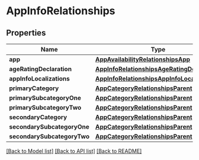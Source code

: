# AppInfoRelationships

## Properties
Name | Type | Description | Notes
------------ | ------------- | ------------- | -------------
**app** | [**AppAvailabilityRelationshipsApp**](AppAvailabilityRelationshipsApp.md) |  | [optional] 
**ageRatingDeclaration** | [**AppInfoRelationshipsAgeRatingDeclaration**](AppInfoRelationshipsAgeRatingDeclaration.md) |  | [optional] 
**appInfoLocalizations** | [**AppInfoRelationshipsAppInfoLocalizations**](AppInfoRelationshipsAppInfoLocalizations.md) |  | [optional] 
**primaryCategory** | [**AppCategoryRelationshipsParent**](AppCategoryRelationshipsParent.md) |  | [optional] 
**primarySubcategoryOne** | [**AppCategoryRelationshipsParent**](AppCategoryRelationshipsParent.md) |  | [optional] 
**primarySubcategoryTwo** | [**AppCategoryRelationshipsParent**](AppCategoryRelationshipsParent.md) |  | [optional] 
**secondaryCategory** | [**AppCategoryRelationshipsParent**](AppCategoryRelationshipsParent.md) |  | [optional] 
**secondarySubcategoryOne** | [**AppCategoryRelationshipsParent**](AppCategoryRelationshipsParent.md) |  | [optional] 
**secondarySubcategoryTwo** | [**AppCategoryRelationshipsParent**](AppCategoryRelationshipsParent.md) |  | [optional] 

[[Back to Model list]](../README.md#documentation-for-models) [[Back to API list]](../README.md#documentation-for-api-endpoints) [[Back to README]](../README.md)


